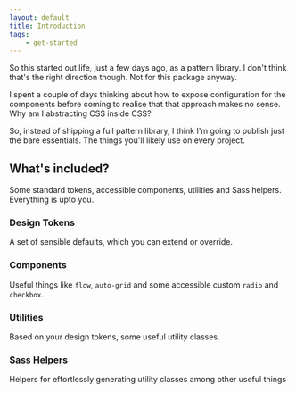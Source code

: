 ```yaml
---
layout: default
title: Introduction
tags:
    - get-started
---
```


So this started out life, just a few days ago, as a pattern library. I don't think that's the right direction though. Not for this package anyway.

I spent a couple of days thinking about how to expose configuration for the components before coming to realise that that approach makes no sense. Why am I abstracting CSS inside CSS?

So, instead of shipping a full pattern library, I think I'm going to publish just the bare essentials. The things you'll likely use on every project.

## What's included?

Some standard tokens, accessible components, utilities and Sass helpers. Everything is upto you.

### Design Tokens

A set of sensible defaults, which you can extend or override.

### Components

Useful things like `flow`, `auto-grid` and some accessible custom `radio` and `checkbox`.

### Utilities

Based on your design tokens, some useful utility classes.

### Sass Helpers

Helpers for effortlessly generating utility classes among other useful things
